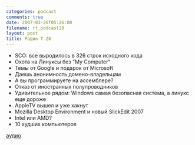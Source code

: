 ```yaml
---
categories: podcast
comments: true
date: 2007-03-26T05:26:00
filename: rt_podcast28
layout: post
title: Радио-T 28
---
```


- SCO: все выродилось в 326 строк исходного кода
- Охота на Линуксы без "My Computer"
- Темы от Google и подарок от Microsoft
- Даешь анонимность домено-владельцам
- А вы программируете на ассемблере?
- Отказ от иностранных полупроводников
- Удивительное рядом: Windows самая безопасная система, а линукс еще дороже
- AppleTV вышел и уже хакнут
- Mozilla Desktop Environment и новый SlickEdit 2007
- Intel или AMD?
- 10 худших компьютеров

[аудио](http://cdn.radio-t.com/rt_podcast28.mp3)
<audio src="http://cdn.radio-t.com/rt_podcast28.mp3" preload="none"></audio>

